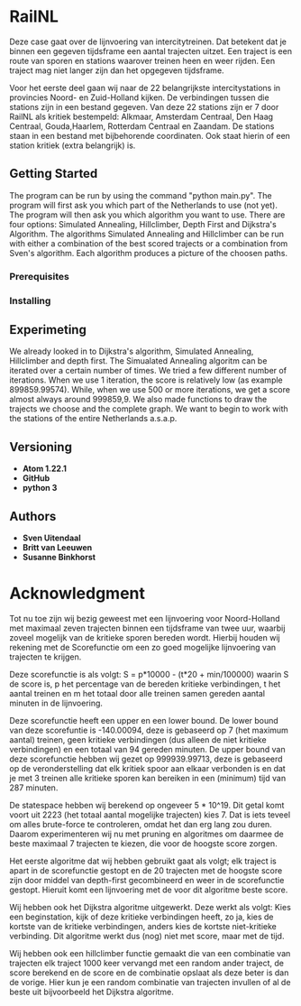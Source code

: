 # RailNL
Deze case gaat over de lijnvoering van intercitytreinen. Dat betekent dat je binnen een gegeven tijdsframe een aantal trajecten
uitzet. Een traject is een route van sporen en stations waarover treinen heen en weer rijden. Een traject mag niet langer zijn
dan het opgegeven tijdsframe.

Voor het eerste deel gaan wij naar de 22 belangrijkste intercitystations in provincies Noord- en Zuid-Holland kijken.
De verbindingen tussen die stations zijn in een bestand gegeven. Van deze 22 stations zijn er 7 door RailNL als kritiek bestempeld:
Alkmaar, Amsterdam Centraal, Den Haag Centraal, Gouda,Haarlem, Rotterdam Centraal en Zaandam. De stations staan in een bestand met
bijbehorende coordinaten. Ook staat hierin of een station kritiek (extra belangrijk) is.

## Getting Started
The program can be run by using the command "python main.py".  The program will first ask you which part of the Netherlands to use (not yet).
The program will then ask you which algorithm you want to use. There are four options: Simulated Annealing, Hillclimber, Depth
First and Dijkstra's Algorithm. The algorithms Simulated Annealing and Hillclimber can be run with either a combination of the best
scored trajects or a combination from Sven's algorithm. Each algorithm produces a picture of the choosen paths.

### Prerequisites

### Installing

## Experimeting
We already looked in to Dijkstra's algorithm, Simulated Annealing, Hillclimber and depth first. The Simualated Annealing algoritm
can be iterated over a certain number of times. We tried a few different number of iterations. When we use 1 iteration, the score is
 relatively low (as example 899859.99574). While, when we use 500 or more iterations, we get a score almost always around 999859,9.
 We also made functions to draw the trajects we choose and the complete graph. We want to begin to work with the stations of the
 entire Netherlands a.s.a.p.

## Versioning
* **Atom 1.22.1**
* **GitHub**
* **python 3**

## Authors
* **Sven Uitendaal**
* **Britt van Leeuwen**
* **Susanne Binkhorst**

# Acknowledgment

Tot nu toe zijn wij bezig geweest met een lijnvoering voor Noord-Holland met maximaal zeven trajecten binnen een tijdsframe van
twee uur, waarbij zoveel mogelijk van de kritieke sporen bereden wordt. Hierbij houden wij rekening met de Scorefunctie om een zo
goed mogelijke lijnvoering van trajecten te krijgen.

Deze scorefunctie is als volgt:
S = p\*10000 - (t\*20 + min/100000)
waarin S de score is, p het percentage van de bereden kritieke verbindingen, t het aantal treinen en m het totaal door alle treinen
samen gereden aantal minuten in de lijnvoering.

Deze scorefunctie heeft een upper en een lower bound. De lower bound van deze scorefuntie is -140.00094, deze is gebaseerd op 7 (het maximum aantal)
treinen, geen kritieke verbindingen (dus alleen de niet kritieke verbindingen) en een totaal van 94 gereden minuten. De upper bound van deze scorefunctie hebben wij
gezet op 999939.99713, deze is gebaseerd op de veronderstelling dat elk kritiek spoor aan elkaar verbonden is en dat je met 3 treinen
alle kritieke sporen kan bereiken in een (minimum) tijd van 287 minuten.

De statespace hebben wij berekend op ongeveer 5 \* 10\^19. Dit getal komt voort uit 2223 (het totaal aantal mogelijke trajecten)
kies 7. Dat is iets teveel om alles brute-force te controleren, omdat het dan erg lang zou duren. Daarom experimenteren wij nu met
pruning en algoritmes om daarmee de beste maximaal 7 trajecten te kiezen, die voor de hoogste score zorgen.

Het eerste algoritme dat wij hebben gebruikt gaat als volgt; elk traject is apart in de scorefunctie gestopt en de 20 trajecten met
de hoogste score zijn door middel van depth-first gecombineerd en weer in de scorefunctie gestopt. Hieruit komt een lijnvoering met
de voor dit algoritme beste score.

Wij hebben ook het Dijkstra algoritme uitgewerkt. Deze werkt als volgt: Kies een beginstation, kijk of deze kritieke verbindingen heeft, zo ja, kies de kortste van de
kritieke verbindingen, anders kies de kortste niet-kritieke verbinding. Dit algoritme werkt dus (nog) niet met score, maar met de tijd.

Wij hebben ook een hillclimber functie gemaakt die van een combinatie van trajecten elk traject 1000 keer vervangd met een random ander traject, de score berekend
en de score en de combinatie opslaat als deze beter is dan de vorige. Hier kun je een random combinatie van trajecten invullen of al de beste uit bijvoorbeeld het
Dijkstra algoritme.
